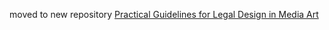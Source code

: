 moved to new repository [Practical Guidelines for Legal Design in Media Art](https://github.com/yosukesakai/Practical_Guidelines_for_Legal_Design_in_Media_Art)
